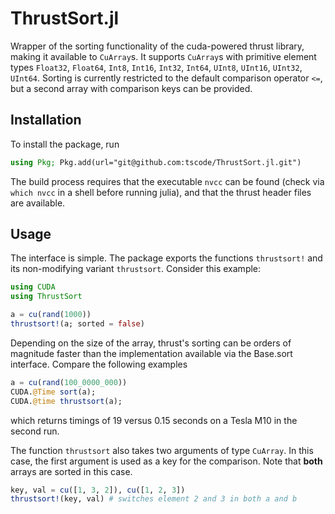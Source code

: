 
# ThrustSort.jl
Wrapper of the sorting functionality of the cuda-powered thrust library, making it available to `CuArray`s.
It supports `CuArray`s with primitive element types `Float32`, `Float64`, `Int8`, `Int16`, `Int32`, `Int64`, `UInt8`, `UInt16`, `UInt32`, `UInt64`.
Sorting is currently restricted to the default comparison operator `<=`, but a second array with comparison keys can be provided.

## Installation

To install the package, run
```julia
using Pkg; Pkg.add(url="git@github.com:tscode/ThrustSort.jl.git")
```
The build process requires that the executable `nvcc` can be found (check via `which nvcc` in a shell before running julia),
and that the thrust header files are available.

## Usage

The interface is simple. The package exports the functions `thrustsort!` and its non-modifying variant `thrustsort`. Consider this example:
```julia
using CUDA
using ThrustSort

a = cu(rand(1000))
thrustsort!(a; sorted = false)
```
Depending on the size of the array, thrust's sorting can be orders of magnitude faster than the implementation available via the Base.sort interface.
Compare the following examples
```julia
a = cu(rand(100_0000_000))
CUDA.@Time sort(a);
CUDA.@time thrustsort(a);
```
which returns timings of 19 versus 0.15 seconds on a Tesla M10 in the second run.

The function `thrustsort` also takes two arguments of type `CuArray`. In this case, the first argument is used as a key for the comparison.
Note that **both** arrays are sorted in this case.
```julia
key, val = cu([1, 3, 2]), cu([1, 2, 3])
thrustsort!(key, val) # switches element 2 and 3 in both a and b
```
